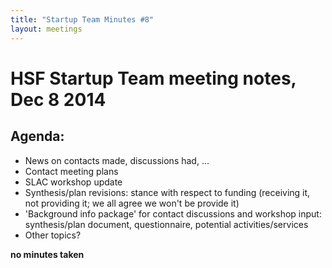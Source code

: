 ```yaml
---
title: "Startup Team Minutes #8"
layout: meetings
---
```


# HSF Startup Team meeting notes, Dec 8 2014

## Agenda:

  - News on contacts made, discussions had, ...
  - Contact meeting plans
  - SLAC workshop update
  - Synthesis/plan revisions: stance with respect to funding (receiving it, not providing it; we all agree we won't be provide it)
  - 'Background info package' for contact discussions and workshop input: synthesis/plan document, questionnaire, potential activities/services
  - Other topics?

**no minutes taken**
